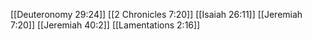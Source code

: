 [[Deuteronomy 29:24]]
[[2 Chronicles 7:20]]
[[Isaiah 26:11]]
[[Jeremiah 7:20]]
[[Jeremiah 40:2]]
[[Lamentations 2:16]]
